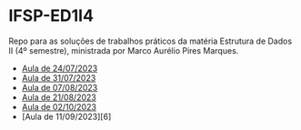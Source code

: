# IFSP-ED1I4
Repo para as soluções de trabalhos práticos da matéria Estrutura de Dados II (4º semestre), ministrada por Marco Aurélio Pires Marques.

- [Aula de 24/07/2023][1]
- [Aula de 31/07/2023][2]
- [Aula de 07/08/2023][3]
- [Aula de 21/08/2023][4]
- [Aula de 02/10/2023][5]
- [Aula de 11/09/2023][6]


[1]: https://github.com/gmartinsas/IFSP-ED1I4/tree/master/24.07/projMVC
[2]: https://github.com/gmartinsas/IFSP-ED1I4/tree/master/31.07
[3]: https://github.com/gmartinsas/IFSP-ED1I4/tree/master/07.08
[4]: https://github.com/gmartinsas/IFSP-ED1I4/tree/master/21.08
[5]: https://github.com/gmartinsas/IFSP-ED1I4/tree/master/02.10
[5]: https://github.com/gmartinsas/IFSP-ED1I4/tree/master/11.09
